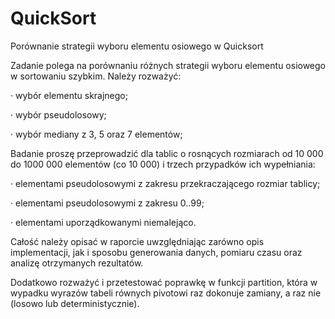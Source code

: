 # QuickSort

Porównanie strategii wyboru elementu osiowego w Quicksort

Zadanie polega na porównaniu różnych strategii wyboru elementu osiowego w sortowaniu szybkim. Należy rozważyć:

· wybór elementu skrajnego;

· wybór pseudolosowy;

· wybór mediany z 3, 5 oraz 7 elementów;

Badanie proszę przeprowadzić dla tablic o rosnących rozmiarach od 10 000 do 1000 000 elementów (co 10 000) i trzech przypadków ich wypełniania:

· elementami pseudolosowymi z zakresu przekraczającego rozmiar tablicy;

· elementami pseudolosowymi z zakresu 0..99;

· elementami uporządkowanymi niemalejąco.

Całość należy opisać w raporcie uwzględniając zarówno opis implementacji, jak i sposobu generowania danych, pomiaru czasu oraz analizę otrzymanych rezultatów.

Dodatkowo rozważyć i przetestować poprawkę w funkcji partition, która w wypadku wyrazów tabeli równych pivotowi raz dokonuje zamiany, a raz nie (losowo lub deterministycznie).
